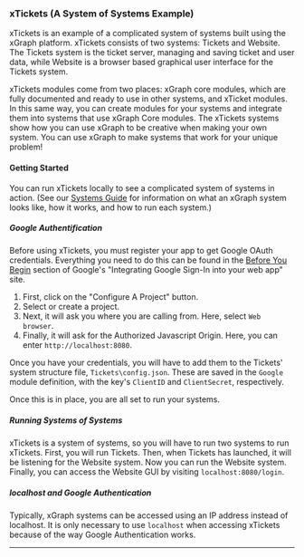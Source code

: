 ### xTickets (A System of Systems Example)

xTickets is an example of a complicated system of systems built using
the xGraph platform. xTickets consists of two systems: Tickets and
Website. The Tickets system is the ticket server, managing and saving
ticket and user data, while Website is a browser based graphical user
interface for the Tickets system.

xTickets modules come from two places: xGraph core modules, which are
fully documented and ready to use in other systems, and xTicket modules.
In this same way, you can create modules for your systems and integrate
them into systems that use xGraph Core modules. The xTickets systems
show how you can use xGraph to be creative when making your own system.
You can use xGraph to make systems that work for your unique problem!

#### Getting Started

You can run xTickets locally to see a complicated system of systems in action.
(See our
[Systems Guide](https://github.com/IntrospectiveSystems/xGraph/wiki/1.2-Systems-Guide)
for information on what an xGraph system looks like, how it works, and
how to run each system.)

##### Google Authentification
Before using xTickets, you must register your app to get Google OAuth
credentials. Everything you need to do this can be found in the
[Before You Begin](https://developers.google.com/identity/sign-in/web/sign-in#before_you_begin)
section of Google's "Integrating Google Sign-In into your web app" site.
1. First, click on the "Configure A Project" button.
2. Select or create a project.
3. Next, it will ask you where you are calling from. Here, select `Web browser`.
4. Finally, it will ask for the Authorized Javascript Origin. Here, you
can enter `http://localhost:8080`.

Once you have your credentials, you will have to add them to the Tickets'
system structure file, `Tickets\config.json`. These are saved in the
`Google` module definition, with the key's `ClientID` and `ClientSecret`,
respectively.

Once this is in place, you are all set to run your systems.

##### Running Systems of Systems
xTickets is a system of systems, so you will have to run two systems to
run xTickets. First, you will run Tickets. Then, when Tickets has
launched, it will be listening for the Website system. Now you can run
the Website system. Finally, you can access the Website GUI by visiting
`localhost:8080/login`.

##### localhost and Google Authentication
Typically, xGraph systems can be accessed using an IP address instead of
localhost. It is only necessary to use `localhost` when accessing xTickets
because of the way Google Authentication works.

---